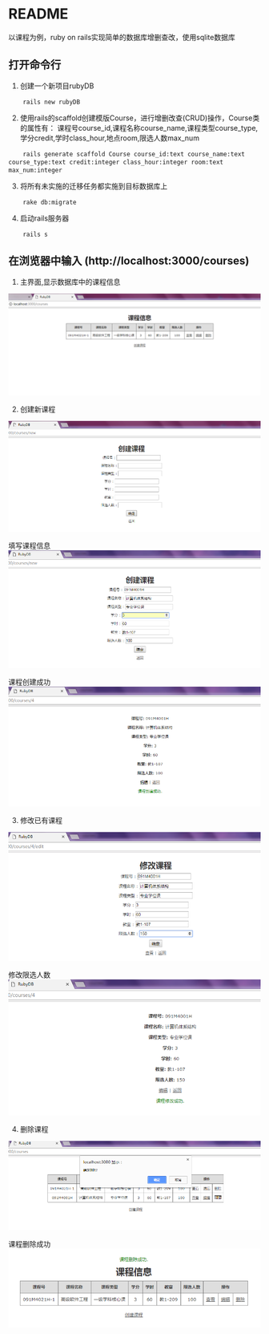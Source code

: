 # README

以课程为例，ruby on rails实现简单的数据库增删查改，使用sqlite数据库

## 打开命令行
1. 创建一个新项目rubyDB   
```
	rails new rubyDB
```
2. 使用rails的scaffold创建模版Course，进行增删改查(CRUD)操作，Course类的属性有：
    课程号course_id,课程名称course_name,课程类型course_type,学分credit,学时class_hour,地点room,限选人数max_num
```
    rails generate scaffold Course course_id:text course_name:text course_type:text credit:integer class_hour:integer room:text max_num:integer          
```
3. 将所有未实施的迁移任务都实施到目标数据库上
```
	rake db:migrate
```
4. 启动rails服务器
```
    rails s
```

## 在浏览器中输入 (http://localhost:3000/courses)

1. 主界面,显示数据库中的课程信息
	
<img src="/lib/01.png">

2. 创建新课程

<img src="/lib/02.png">

填写课程信息
<img src="/lib/03.png">

课程创建成功
<img src="/lib/031.png">

3. 修改已有课程

<img src="/lib/06.png">

修改限选人数
<img src="/lib/07.png">

4. 删除课程

<img src="/lib/04.png">

课程删除成功
<img src="/lib/05.png">



